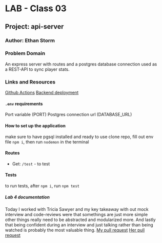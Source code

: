 # LAB - Class 03

## Project: api-server

### Author: Ethan Storm

### Problem Domain

An express server with routes and a postgres database connection used as a REST-API to sync player stats.

### Links and Resources

[Github Actions]()
[Backend deployment]()

#### `.env` requirements

Port variable (PORT)
Postgres connection url (DATABASE_URL)

#### How to set up the application

make sure to have pgsql installed and ready to use
clone repo, fill out env file `npm i`, then run `nodemon` in the terminal

#### Routes

- Get: `/test` - to test

#### Tests

to run tests, after `npm i`, run `npm test`

##### Lab 4 documentation
Today I worked with Tricia Sawyer and my key takeaway with out mock interview and code-reviews were that somethings are just more simple
other things really need to be abstracted and modularized more. And lastly that being confident during an interview and just talking rather than being watched is probably the most valuable thing. 
[My pull request](https://github.com/triciasawyer/api-server/pull/2)
[Her pull request](https://github.com/ShadowDraco/api-server/pull/2)
